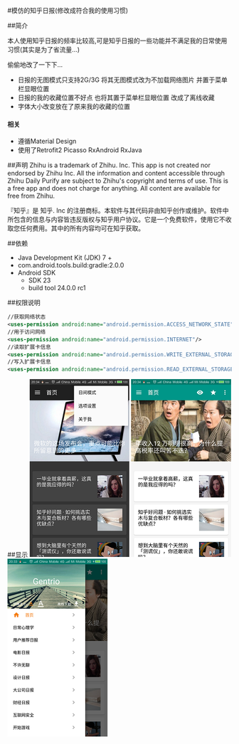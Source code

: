 #模仿的知乎日报(修改成符合我的使用习惯)

##简介

本人使用知乎日报的频率比较高,可是知乎日报的一些功能并不满足我的日常使用习惯(其实是为了省流量...)

偷偷地改了一下下...
* 日报的无图模式只支持2G/3G 将其无图模式改为不加载网络图片 并置于菜单栏显眼位置
* 日报的我的收藏位置不好点 也将其置于菜单栏显眼位置 改成了离线收藏
* 字体大小改变放在了原来我的收藏的位置

#### 相关
* 遵循Material Design 
* 使用了Retrofit2 Picasso RxAndroid RxJava

##声明
Zhihu is a trademark of Zhihu. Inc. This app is not created nor endorsed by Zhihu Inc. All the information and content accessible through Zhihu Daily Purify are subject to Zhihu's copyright and terms of use. This is a free app and does not charge for anything. All content are available for free from Zhihu.

『知乎』是 知乎. Inc 的注册商标。本软件与其代码非由知乎创作或维护。软件中所包含的信息与内容皆违反版权与知乎用户协议。它是一个免费软件，使用它不收取您任何费用。其中的所有内容均可在知乎获取。

##依赖

* Java Development Kit (JDK) 7 +
* com.android.tools.build:gradle:2.0.0
* Android SDK
  * SDK 23
  * build tool 24.0.0 rc1
  
##权限说明
```xml
//获取网络状态
<uses-permission android:name="android.permission.ACCESS_NETWORK_STATE"/>
//用于访问网络
<uses-permission android:name="android.permission.INTERNET"/>
//读取扩展卡信息
<uses-permission android:name="android.permission.WRITE_EXTERNAL_STORAGE"/>
//写入扩展卡信息
<uses-permission android:name="android.permission.READ_EXTERNAL_STORAGE"/>
```

##显示
![alt text](https://github.com/Gentrio/zhrb/blob/master/one.png)
![alt text](https://github.com/Gentrio/zhrb/blob/master/two.png)
![alt text](https://github.com/Gentrio/zhrb/blob/master/three.png)
